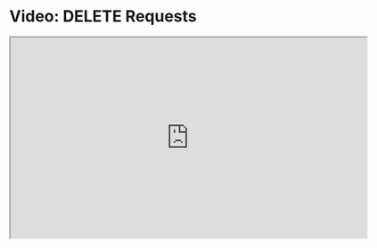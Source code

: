 # Video: DELETE Requests


<iframe src="https://player.vimeo.com/video/551943184?title=0&byline=0&portrait=0" width="640" height="360" allowfullscreen="allowfullscreen" allow="autoplay; fullscreen; picture-in-picture"></iframe>
